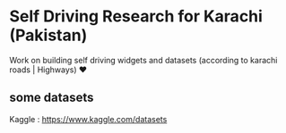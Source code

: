 # Self Driving Research for Karachi (Pakistan)
Work on building self driving widgets and datasets (according to karachi roads | Highways) ❤️

## some datasets 
Kaggle : https://www.kaggle.com/datasets

